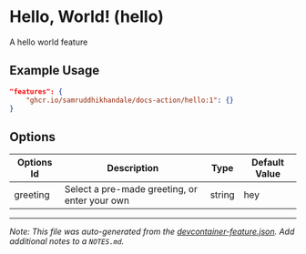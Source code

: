 
# Hello, World! (hello)


A hello world feature

## Example Usage

```json
"features": {
    "ghcr.io/samruddhikhandale/docs-action/hello:1": {}
}
```

## Options

| Options Id | Description | Type | Default Value |
|-----|-----|-----|-----|
| greeting | Select a pre-made greeting, or enter your own | string | hey |



---

_Note: This file was auto-generated from the [devcontainer-feature.json](https://github.com/samruddhikhandale/docs-action/blob/main/src/flower/devcontainer-feature.json).  Add additional notes to a `NOTES.md`._
